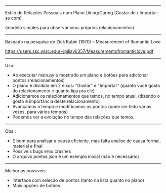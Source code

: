 
--------------------------------------------------------------------------------

Estilo de Relações Pessoais num Plano Liking/Caring (Gostar de / Importar-se com)

(modelo simples para observar seus próprios relacionamentos)

--------------------------------------------------------------------------------

Baseado na pesquisa de Zick Rubin (1970) – Measurement of Romantic Love

https://users.ssc.wisc.edu/~jpiliavi/357/Measurementofromanticlove.pdf

--------------------------------------------------------------------------------

Uso:
- Ao executar main.py é mostrado um plano e botões para adicionar pontos (relacionamentos)
- O plano é dividido em 2 eixos: "Gostar" e "Importar" (quanto você gosta do relacionamento e quanto liga pra ele) 
- Adicionamos os relacionamentos que temos, no tempo atual. (dizendo o gosto e importância deste relacionamento)
- Avançamos o tempo e modificamos os pontos (pode ser feito várias vezes, para vários tempos)
- Podemos ver a evolução no tempo das relações que temos. 

--------------------------------------------------------------------------------

Obs.:
- É bom para analisar a causa eficiente, mas falta analise de causa formal, material e final
- Possíveis bugs e/ou crashes
- O arquivo pontos.json é um exemplo inicial (não é necessário)

--------------------------------------------------------------------------------

Melhorias possíveis:
- Interface com seleção de pontos (tanto na lista quanto no plano)
- Mais opções de botões 
